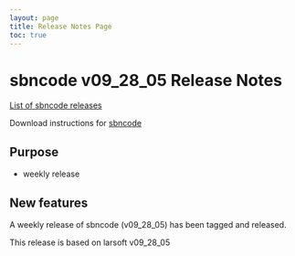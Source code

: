 ```yaml
---
layout: page
title: Release Notes Page
toc: true
---
```


sbncode v09_28_05 Release Notes
=======================================================================================

[List of sbncode releases](https://github.com/SBNSoftware/SBNSoftware.github.io/tree/master/AnalysisInfrastructure/Releases)

Download instructions for [sbncode]()

Purpose
---------------------------------------------------

* weekly release

New features
---------------------------------------------------
 
A weekly release of sbncode (v09_28_05) has been tagged and released. 

This release is based on larsoft v09_28_05

